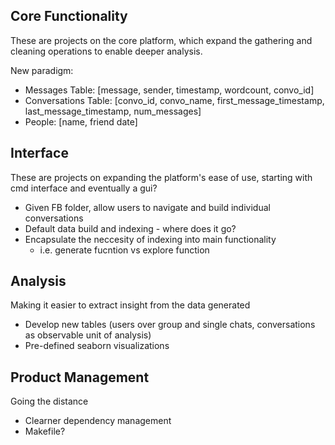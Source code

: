 ## Core Functionality 
These are projects on the core platform, which expand the gathering and cleaning operations to enable deeper analysis.

New paradigm:

* Messages Table: [message, sender, timestamp, wordcount, convo_id]
* Conversations Table: [convo\_id, convo\_name, first\_message\_timestamp, last\_message\_timestamp, num\_messages]
* People: [name, friend date]


## Interface
These are projects on expanding the platform's ease of use, starting with cmd interface and eventually a gui?

* Given FB folder, allow users to navigate and build individual conversations
* Default data build and indexing - where does it go?
* Encapsulate the neccesity of indexing into main functionality 
  - i.e. generate fucntion vs explore function

## Analysis
Making it easier to extract insight from the data generated 

* Develop new tables (users over group and single chats, conversations as observable unit of analysis)
* Pre-defined seaborn visualizations

## Product Management
Going the distance

* Clearner dependency management
* Makefile?